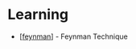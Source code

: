 # Learning

- [[feynman]] - Feynman Technique

[//begin]: # "Autogenerated link references for markdown compatibility"
[feynman]: ../../../../../../../../c:/Users/jacob/source/repos/my-brain/personal/learning/feynman/feynman "Feynman Technique"
[//end]: # "Autogenerated link references"